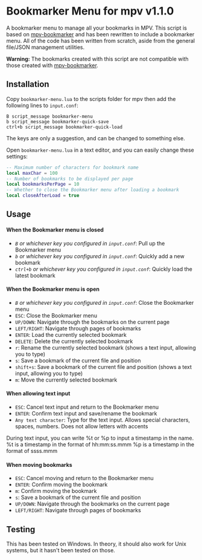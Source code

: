 # Bookmarker Menu for mpv v1.1.0

A bookmarker menu to manage all your bookmarks in MPV. This script is based on [mpv-bookmarker](https://github.com/nimatrueway/mpv-bookmark-lua-script) and has been rewritten to include a bookmarker menu. All of the code has been written from scratch, aside from the general file/JSON management utilities.

**Warning:** The bookmarks created with this script are not compatible with those created with [mpv-bookmarker](https://github.com/nimatrueway/mpv-bookmark-lua-script).

## Installation

Copy `bookmarker-menu.lua` to the scripts folder for mpv then add the following lines to `input.conf`:

```
B script_message bookmarker-menu
b script_message bookmarker-quick-save
ctrl+b script_message bookmarker-quick-load
```

The keys are only a suggestion, and can be changed to something else.

Open `bookmarker-menu.lua` in a text editor, and you can easily change these settings:

```lua
-- Maximum number of characters for bookmark name
local maxChar = 100
-- Number of bookmarks to be displayed per page
local bookmarksPerPage = 10
-- Whether to close the Bookmarker menu after loading a bookmark
local closeAfterLoad = true
```

## Usage

#### When the Bookmarker menu is closed

* *`B` or whichever key you configured in `input.conf`*: Pull up the Bookmarker menu
* *`b` or whichever key you configured in `input.conf`*: Quickly add a new bookmark
* *`ctrl+b` or whichever key you configured in `input.conf`*: Quickly load the latest bookmark

#### When the Bookmarker menu is open

* *`B` or whichever key you configured in `input.conf`*: Close the Bookmarker menu
* `ESC`: Close the Bookmarker menu
* `UP/DOWN`: Navigate through the bookmarks on the current page
* `LEFT/RIGHT`: Navigate through pages of bookmarks
* `ENTER`: Load the currently selected bookmark
* `DELETE`: Delete the currently selected bookmark
* `r`: Rename the currently selected bookmark (shows a text input, allowing you to type)
* `s`: Save a bookmark of the current file and position
* `shift+s`: Save a bookmark of the current file and position (shows a text input, allowing you to type)
* `m`: Move the currently selected bookmark

#### When allowing text input
* `ESC`: Cancel text input and return to the Bookmarker menu
* `ENTER`: Confirm text input and save/rename the bookmark
* `Any text character`: Type for the text input. Allows special characters, spaces, numbers. Does not allow letters with accents

During text input, you can write %t or %p to input a timestamp in the name.
%t is a timestamp in the format of hh:mm:ss.mmm
%p is a timestamp in the format of ssss.mmm

#### When moving bookmarks
* `ESC`: Cancel moving and return to the Bookmarker menu
* `ENTER`: Confirm moving the bookmark
* `m`: Confirm moving the bookmark
* `s`: Save a bookmark of the current file and position
* `UP/DOWN`: Navigate through the bookmarks on the current page
* `LEFT/RIGHT`: Navigate through pages of bookmarks

## Testing

This has been tested on Windows. In theory, it should also work for Unix systems, but it hasn't been tested on those.
